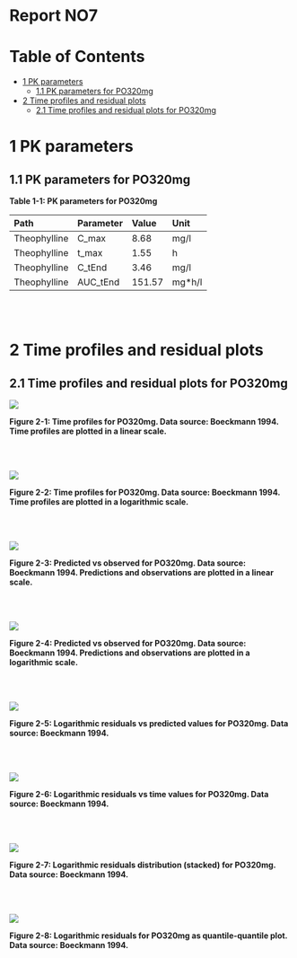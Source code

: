 



# Report NO7



# Table of Contents

 * [1 PK parameters](#pk-parameters)
   * [1.1 PK parameters for PO320mg](#pk-parameters-po320mg)
 * [2 Time profiles and residual plots](#time-profiles)
   * [2.1 Time profiles and residual plots for PO320mg](#time-profiles-po320mg)





# 1 PK parameters<a id="pk-parameters"></a>


## 1.1 PK parameters for PO320mg<a id="pk-parameters-po320mg"></a>


<a id="table-1-1"></a>

**Table 1-1: PK parameters for PO320mg**


|Path         |Parameter |Value  |Unit   |
|:------------|:---------|:------|:------|
|Theophylline |C_max     |8.68   |mg/l   |
|Theophylline |t_max     |1.55   |h      |
|Theophylline |C_tEnd    |3.46   |mg/l   |
|Theophylline |AUC_tEnd  |151.57 |mg*h/l |


<br>
<br>





# 2 Time profiles and residual plots<a id="time-profiles"></a>


## 2.1 Time profiles and residual plots for PO320mg<a id="time-profiles-po320mg"></a>


<a id="figure-2-1"></a>

![](TimeProfiles/PO320mg-3_timeProfile_1_total.png)



**Figure 2-1: Time profiles for PO320mg. Data source: Boeckmann 1994. Time profiles are plotted in a linear scale.**


<br>
<br>


<a id="figure-2-2"></a>

![](TimeProfiles/PO320mg-4_timeProfileLog_2_total.png)



**Figure 2-2: Time profiles for PO320mg. Data source: Boeckmann 1994. Time profiles are plotted in a logarithmic scale.**


<br>
<br>


<a id="figure-2-3"></a>

![](TimeProfiles/PO320mg-5_obsVsPred_1_total.png)



**Figure 2-3: Predicted vs observed for PO320mg. Data source: Boeckmann 1994. Predictions and observations are plotted in a linear scale.**


<br>
<br>


<a id="figure-2-4"></a>

![](TimeProfiles/PO320mg-6_obsVsPredLog_1_total.png)



**Figure 2-4: Predicted vs observed for PO320mg. Data source: Boeckmann 1994. Predictions and observations are plotted in a logarithmic scale.**


<br>
<br>


<a id="figure-2-5"></a>

![](TimeProfiles/PO320mg-7_resVsPred_1_total.png)



**Figure 2-5: Logarithmic residuals vs predicted values for PO320mg. Data source: Boeckmann 1994.**


<br>
<br>


<a id="figure-2-6"></a>

![](TimeProfiles/PO320mg-8_resVsTime_1_total.png)



**Figure 2-6: Logarithmic residuals vs time values for PO320mg. Data source: Boeckmann 1994.**


<br>
<br>


<a id="figure-2-7"></a>

![](TimeProfiles/PO320mg-9_resHisto_1_total.png)



**Figure 2-7: Logarithmic residuals distribution (stacked) for PO320mg. Data source: Boeckmann 1994.**


<br>
<br>


<a id="figure-2-8"></a>

![](TimeProfiles/PO320mg-10_resQQPlot_1_total.png)



**Figure 2-8: Logarithmic residuals for PO320mg as quantile-quantile plot. Data source: Boeckmann 1994.**


<br>
<br>



